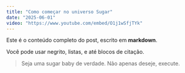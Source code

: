 ```yaml
---
title: "Como começar no universo Sugar"
date: "2025-06-01"
video: "https://www.youtube.com/embed/O1j1wSfjTYk"
---
```


Este é o conteúdo completo do post, escrito em **markdown**.

Você pode usar negrito, listas, e até blocos de citação.

> Seja uma sugar baby de verdade. Não apenas deseje, execute. 